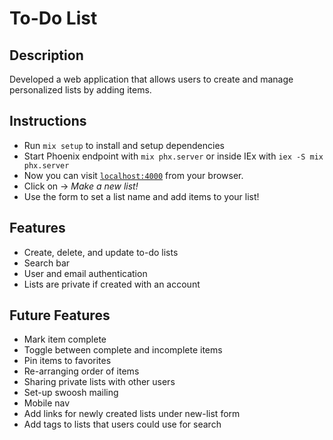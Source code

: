 # To-Do List

## Description
Developed a web application that allows users to create and manage personalized lists by adding items. 

## Instructions

  * Run `mix setup` to install and setup dependencies
  * Start Phoenix endpoint with `mix phx.server` or inside IEx with `iex -S mix phx.server`
  * Now you can visit [`localhost:4000`](http://localhost:4000) from your browser.
  * Click on -> _Make a new list!_
  * Use the form to set a list name and add items to your list!

## Features

  * Create, delete, and update to-do lists
  * Search bar
  * User and email authentication
  * Lists are private if created with an account

## Future Features

  * Mark item complete
  * Toggle between complete and incomplete items
  * Pin items to favorites
  * Re-arranging order of items
  * Sharing private lists with other users
  * Set-up swoosh mailing
  * Mobile nav
  * Add links for newly created lists under new-list form
  * Add tags to lists that users could use for search